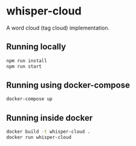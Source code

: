 # whisper-cloud
A word cloud (tag cloud) implementation.

## Running locally
```bash
npm run install
npm run start
```

## Running using docker-compose
```bash
docker-compose up
```

## Running inside docker
```bash
docker build -t whisper-cloud .
docker run whisper-cloud
```
